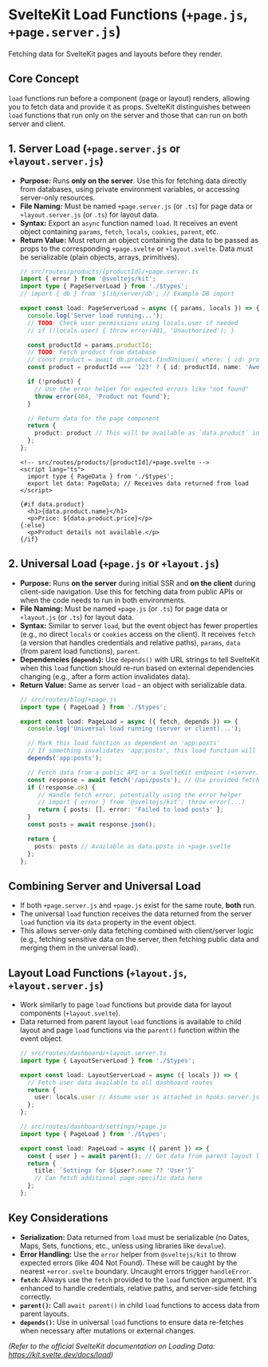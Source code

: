 # SvelteKit Load Functions (`+page.js`, `+page.server.js`)

Fetching data for SvelteKit pages and layouts before they render.

## Core Concept

`load` functions run before a component (page or layout) renders, allowing you to fetch data and provide it as props. SvelteKit distinguishes between `load` functions that run only on the server and those that can run on both server and client.

## 1. Server Load (`+page.server.js` or `+layout.server.js`)

*   **Purpose:** Runs **only on the server**. Use this for fetching data directly from databases, using private environment variables, or accessing server-only resources.
*   **File Naming:** Must be named `+page.server.js` (or `.ts`) for page data or `+layout.server.js` (or `.ts`) for layout data.
*   **Syntax:** Export an `async` function named `load`. It receives an event object containing `params`, `fetch`, `locals`, `cookies`, `parent`, etc.
*   **Return Value:** Must return an object containing the data to be passed as props to the corresponding `+page.svelte` or `+layout.svelte`. Data must be serializable (plain objects, arrays, primitives).
    ```typescript
    // src/routes/products/[productId]/+page.server.ts
    import { error } from '@sveltejs/kit';
    import type { PageServerLoad } from './$types';
    // import { db } from '$lib/server/db'; // Example DB import

    export const load: PageServerLoad = async ({ params, locals }) => {
      console.log('Server load running...');
      // TODO: Check user permissions using locals.user if needed
      // if (!locals.user) { throw error(401, 'Unauthorized'); }

      const productId = params.productId;
      // TODO: Fetch product from database
      // const product = await db.product.findUnique({ where: { id: productId } });
      const product = productId === '123' ? { id: productId, name: 'Awesome Gadget', price: 99.99 } : null; // Placeholder

      if (!product) {
        // Use the error helper for expected errors like "not found"
        throw error(404, 'Product not found');
      }

      // Return data for the page component
      return {
        product: product // This will be available as `data.product` in +page.svelte
      };
    };
    ```
    ```svelte
    <!-- src/routes/products/[productId]/+page.svelte -->
    <script lang="ts">
      import type { PageData } from './$types';
      export let data: PageData; // Receives data returned from load
    </script>

    {#if data.product}
      <h1>{data.product.name}</h1>
      <p>Price: ${data.product.price}</p>
    {:else}
      <p>Product details not available.</p>
    {/if}
    ```

## 2. Universal Load (`+page.js` or `+layout.js`)

*   **Purpose:** Runs **on the server** during initial SSR and **on the client** during client-side navigation. Use this for fetching data from public APIs or when the code needs to run in both environments.
*   **File Naming:** Must be named `+page.js` (or `.ts`) for page data or `+layout.js` (or `.ts`) for layout data.
*   **Syntax:** Similar to server `load`, but the event object has fewer properties (e.g., no direct `locals` or `cookies` access on the client). It receives `fetch` (a version that handles credentials and relative paths), `params`, `data` (from parent load functions), `parent`.
*   **Dependencies (`depends`):** Use `depends()` with URL strings to tell SvelteKit when this `load` function should re-run based on external dependencies changing (e.g., after a form action invalidates data).
*   **Return Value:** Same as server `load` - an object with serializable data.
    ```typescript
    // src/routes/blog/+page.js
    import type { PageLoad } from './$types';

    export const load: PageLoad = async ({ fetch, depends }) => {
      console.log('Universal load running (server or client)...');

      // Mark this load function as dependent on 'app:posts'
      // If something invalidates 'app:posts', this load function will re-run.
      depends('app:posts');

      // Fetch data from a public API or a SvelteKit endpoint (+server.js)
      const response = await fetch('/api/posts'); // Use provided fetch
      if (!response.ok) {
         // Handle fetch error, potentially using the error helper
         // import { error } from '@sveltejs/kit'; throw error(...)
         return { posts: [], error: 'Failed to load posts' };
      }
      const posts = await response.json();

      return {
        posts: posts // Available as data.posts in +page.svelte
      };
    };
    ```

## Combining Server and Universal Load

*   If both `+page.server.js` and `+page.js` exist for the same route, **both** run.
*   The universal `load` function receives the data returned from the server `load` function via its `data` property in the event object.
*   This allows server-only data fetching combined with client/server logic (e.g., fetching sensitive data on the server, then fetching public data and merging them in the universal load).

## Layout Load Functions (`+layout.js`, `+layout.server.js`)

*   Work similarly to page `load` functions but provide data for layout components (`+layout.svelte`).
*   Data returned from parent layout `load` functions is available to child layout and page `load` functions via the `parent()` function within the event object.
    ```typescript
    // src/routes/dashboard/+layout.server.ts
    import type { LayoutServerLoad } from './$types';

    export const load: LayoutServerLoad = async ({ locals }) => {
      // Fetch user data available to all dashboard routes
      return {
        user: locals.user // Assume user is attached in hooks.server.js
      };
    };

    // src/routes/dashboard/settings/+page.js
    import type { PageLoad } from './$types';

    export const load: PageLoad = async ({ parent }) => {
      const { user } = await parent(); // Get data from parent layout load
      return {
        title: `Settings for ${user?.name ?? 'User'}`
        // Can fetch additional page-specific data here
      };
    };
    ```

## Key Considerations

*   **Serialization:** Data returned from `load` must be serializable (no Dates, Maps, Sets, functions, etc., unless using libraries like `devalue`).
*   **Error Handling:** Use the `error` helper from `@sveltejs/kit` to throw expected errors (like 404 Not Found). These will be caught by the nearest `+error.svelte` boundary. Uncaught errors trigger `handleError`.
*   **`fetch`:** Always use the `fetch` provided to the `load` function argument. It's enhanced to handle credentials, relative paths, and server-side fetching correctly.
*   **`parent()`:** Call `await parent()` in child `load` functions to access data from parent layouts.
*   **`depends()`:** Use in universal `load` functions to ensure data re-fetches when necessary after mutations or external changes.

*(Refer to the official SvelteKit documentation on Loading Data: https://kit.svelte.dev/docs/load)*